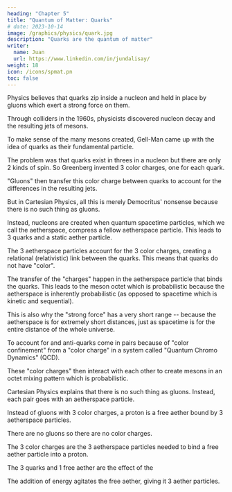 ```yaml
---
heading: "Chapter 5"
title: "Quantum of Matter: Quarks"
# date: 2023-10-14
image: /graphics/physics/quark.jpg
description: "Quarks are the quantum of matter"
writer:
  name: Juan
  url: https://www.linkedin.com/in/jundalisay/
weight: 18
icon: /icons/spmat.pn
toc: false
---
```



Physics believes that quarks zip inside a nucleon and held in place by gluons which exert a strong force on them.   

Through colliders in the 1960s, physicists discovered nucleon decay and the resulting jets of mesons.

To make sense of the many mesons created, Gell-Man came up with the idea of quarks as their fundamental particle.

The problem was that quarks exist in threes in a nucleon but there are only 2 kinds of spin. So Greenberg invented 3 color charges, one for each quark.  

"Gluons" then transfer this color charge between quarks to account for the differences in the resulting jets. 

But in Cartesian Physics, all this is merely Democritus' nonsense because there is no such thing as gluons.

Instead, nucleons are created when quantum spacetime particles, which we call the aetherspace, compress a fellow aetherspace particle. This leads to 3 quarks and a static aether particle. 

The 3 aetherspace particles account for the 3 color charges, creating a relational (relativistic) link between the quarks. This means that quarks do not have "color". 

The transfer of the "charges" happen in the aetherspace particle that binds the quarks. This leads to the meson octet which is probabilistic because the aetherspace is inherently probabilistic (as opposed to spacetime which is kinetic and sequential). 

This is also why the "strong force" has a very short range -- because the aetherspace is for extremely short distances, just as spacetime is for the entire distance of the whole universe. 


To account for and anti-quarks come in pairs because of "color confinement" from a "color charge" in a system called "Quantum Chromo Dynamics" (QCD). 


These "color charges" then interact with each other to create mesons in an octet mixing pattern which is probabilistic.

Cartesian Physics explains that there is no such thing as gluons. Instead, each pair goes with an aetherspace particle. 

Instead of gluons with 3 color charges, a proton is a free aether bound by 3 aetherspace particles. 

<!-- are quarks are bound by  binding a free aether.  -->
 
There are no gluons so there are no color charges. 

The 3 color charges are the 3 aetherspace particles needed to bind a free aether particle into a proton. 

The 3 quarks and 1 free aether are the effect of the

The addition of energy agitates the free aether, giving it 3 aether particles. 
